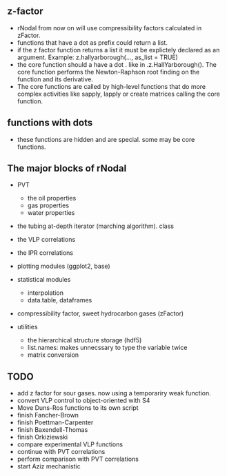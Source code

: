 ## z-factor
* rNodal from now on will use compressibility factors calculated in zFactor.
* functions that have a dot as prefix could return a list.
* if the z factor function returns a list it must be explictely declared as an argument. Example: z.hallyarborough(..., as_list = TRUE)
* the core function should a have a dot . like in .z.HallYarborough(). The core function performs the Newton-Raphson root finding on the function and its derivative.
* The core functions are called by high-level functions that do more complex activities like sapply, lapply or create matrices calling the core function.


## functions with dots
* these functions are hidden and are special. some may be core functions.


## The major blocks of rNodal
* PVT
    * the oil properties
    * gas properties
    * water properties

* the tubing at-depth iterator (marching algorithm). class
* the VLP correlations
* the IPR correlations

* plotting modules (ggplot2, base)
* statistical modules
    * interpolation
    * data.table, dataframes

* compressibility factor, sweet hydrocarbon gases (zFactor)

* utilities
    * the hierarchical structure storage (hdf5)
    * list.names: makes unnecssary to type the variable twice
    * matrix conversion

    

## TODO
* add z factor for sour gases. now using a temporariry weak function.
* convert VLP control to object-oriented with S4
* Move Duns-Ros functions to its own script
* finish Fancher-Brown
* finish Poettman-Carpenter
* finish Baxendell-Thomas
* finish Orkiziewski
* compare experimental VLP functions
* continue with PVT correlations
* perform comparison with PVT correlations
* start Aziz mechanistic
